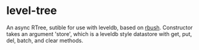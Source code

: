 level-tree
===

An async RTree, sutible for use with leveldb, based on [rbush](https://github.com/mourner/rbush).  Constructor takes an argument 'store', which is a leveldb style datastore with get, put, del, batch, and clear methods.